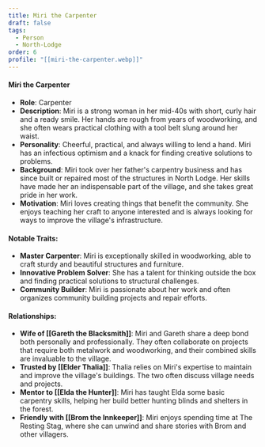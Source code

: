 ```yaml
---
title: Miri the Carpenter
draft: false
tags:
  - Person
  - North-Lodge
order: 6
profile: "[[miri-the-carpenter.webp]]"
---
```

#### Miri the Carpenter

- **Role**: Carpenter
- **Description**: Miri is a strong woman in her mid-40s with short, curly hair and a ready smile. Her hands are rough from years of woodworking, and she often wears practical clothing with a tool belt slung around her waist.
- **Personality**: Cheerful, practical, and always willing to lend a hand. Miri has an infectious optimism and a knack for finding creative solutions to problems.
- **Background**: Miri took over her father's carpentry business and has since built or repaired most of the structures in North Lodge. Her skills have made her an indispensable part of the village, and she takes great pride in her work.
- **Motivation**: Miri loves creating things that benefit the community. She enjoys teaching her craft to anyone interested and is always looking for ways to improve the village's infrastructure.

#### Notable Traits:

- **Master Carpenter**: Miri is exceptionally skilled in woodworking, able to craft sturdy and beautiful structures and furniture.
- **Innovative Problem Solver**: She has a talent for thinking outside the box and finding practical solutions to structural challenges.
- **Community Builder**: Miri is passionate about her work and often organizes community building projects and repair efforts.

#### Relationships:

- **Wife of [[Gareth the Blacksmith]]**: Miri and Gareth share a deep bond both personally and professionally. They often collaborate on projects that require both metalwork and woodworking, and their combined skills are invaluable to the village.
- **Trusted by [[Elder Thalia]]**: Thalia relies on Miri's expertise to maintain and improve the village's buildings. The two often discuss village needs and projects.
- **Mentor to [[Elda the Hunter]]**: Miri has taught Elda some basic carpentry skills, helping her build better hunting blinds and shelters in the forest.
- **Friendly with [[Brom the Innkeeper]]**: Miri enjoys spending time at The Resting Stag, where she can unwind and share stories with Brom and other villagers.